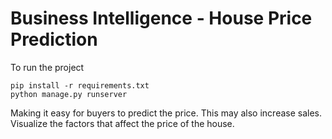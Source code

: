 # Business Intelligence - House Price Prediction
To run the project 
```
pip install -r requirements.txt
python manage.py runserver
```

Making it easy for buyers to predict the price.
This may also increase sales.
Visualize the factors that affect the price of the house.

